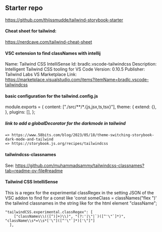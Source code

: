 ## Starter repo

https://github.com/thijssmudde/tailwind-storybook-starter

#### Cheat sheet for tailwind:

https://nerdcave.com/tailwind-cheat-sheet

#### VSC extension to find classNames with intellij

Name: Tailwind CSS IntelliSense
Id: bradlc.vscode-tailwindcss
Description: Intelligent Tailwind CSS tooling for VS Code
Version: 0.10.5
Publisher: Tailwind Labs
VS Marketplace Link: https://marketplace.visualstudio.com/items?itemName=bradlc.vscode-tailwindcss

#### basic configuration for the tailwind.config.js

module.exports = {
content: ["./src/**/*.{js,jsx,ts,tsx}"],
theme: {
extend: {},
},
plugins: [],
};

##### link to add a globalDecorator for the darkmode in tailwind

    => https://www.58bits.com/blog/2023/05/18/theme-switching-storybook-dark-mode-and-tailwind
    => https://storybook.js.org/recipes/tailwindcss

#### tailwindcss-classnames

See: https://github.com/muhammadsammy/tailwindcss-classnames?tab=readme-ov-file#readme

#### Tailwind CSS IntelliSense

This is a regex for the experimental classRegex in the setting JSON of the VSC addon to find
for a const like 'const someClass = classNames("flex ")' the tailwind classnames in the string like for the html element "className";

```
"tailwindCSS.experimental.classRegex": [
    ["classNames\\(([^)]+)\\)", "(?:'|\"|`)([^'\"`]*)", "className\\s*=\\s*['\"]([^'\"`]*)['\"]"]
  ],
```
